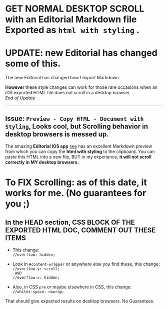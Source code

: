 # GET NORMAL DESKTOP SCROLL with an Editorial Markdown file Exported as `html with styling` .

# UPDATE: new Editorial has changed some of this.
   
The new Editorial has changed how I export Markdown.    

**However** these style changes can work for those rare occasions when an iOS exported HTML file does not scroll in a desktop browser.     
*End of Update*

---

## Issue: `Preview - Copy HTML - Document with Styling`, Looks cool, but Scrolling behavior in desktop browsers is messed up.

The amazing **Editorial IOS app** [see](http://omz-software.com/editorial/) has an excellent Markdown preview from which you can copy the **html with styling** to the clipboard. You can paste this HTML into a new file, BUT in my experience, **it will not scroll correctly in MY desktop browsers.**

# To FIX Scrolling: as of this date, it works for me. (No guarantees for you ;)

## In the HEAD section, CSS BLOCK OF THE EXPORTED HTML DOC, COMMENT OUT THESE ITEMS

* This change:   
` //overflow: hidden; `

* Look in ` #content-wrapper ` or anywhere else you find these, this change:   
` //overflow-y: scroll; `   
` AND`    
` //overflow-x: hidden; `

* Also, in CSS ` pre ` or maybe elsewhere in CSS, this change:   
` //whites-space: nowrap; `


That should give expexted results on desktop browsers. No Guarantees.
